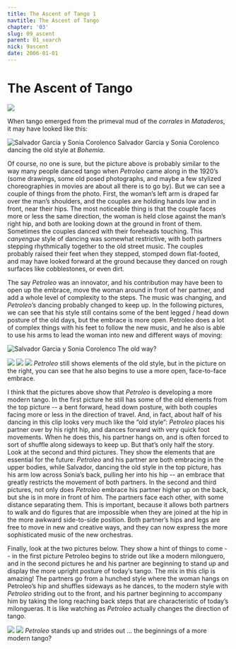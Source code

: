 ```yaml
---
title: The Ascent of Tango 1
navtitle: The Ascent of Tango
chapter: '03'
slug: 09_ascent
parent: 01_search
nick: 9ascent
date: 2006-01-01
---
```


# The Ascent of Tango

![](/3_pics/9ascent/image002.jpg)

When tango emerged from the primeval mud of the _corrales_ in _Mataderos_, it may have looked like this:

![Salvador Garcia y Sonia Corolenco](/3_pics/9ascent/image005.jpg)
Salvador Garcia y Sonia Corolenco dancing the old style at _Bohemia_.

Of course, no one is sure, but the picture above is probably similar to the way many people danced tango when _Petroleo_ came along in the 1920’s (some drawings, some old posed photographs, and maybe a few stylized choreographies in movies are about all there is to go by). But we can see a couple of things from the photo. First, the woman’s left arm is draped far over the man’s shoulders, and the couples are holding hands low and in front, near their hips. The most noticeable thing is that the couple faces more or less the same direction, the woman is held close against the man’s right hip, and both are looking down at the ground in front of them. Sometimes the couples danced with their foreheads touching. This _canyengue_ style of dancing was somewhat restrictive, with both partners stepping rhythmically together to the old street music. The couples probably raised their feet when they stepped, stomped down flat-footed, and may have looked forward at the ground because they danced on rough surfaces like cobblestones, or even dirt.

The say _Petroleo_ was an innovator, and his contribution may have been to open up the embrace, move the woman around in front of her partner, and add a whole level of complexity to the steps. The music was changing, and _Petroleo’s_ dancing probably changed to keep up. In the following pictures, we can see that his style still contains some of the bent legged / head down posture of the old days, but the embrace is more open. Petroleo does a lot of complex things with his feet to follow the new music, and he also is able to use his arms to lead the woman into new and different ways of moving:

![Salvador Garcia y Sonia Corolenco](/3_pics/9ascent/image007.jpg)
The old way?

![](/3_pics/9ascent/image009.jpg)
![](/3_pics/9ascent/image011.jpg)
![](/3_pics/9ascent/image013.jpg)
_Petroleo_ still shows elements of the old style, but in the picture on the right, you can see
that he also begins to use a more open, face-to-face embrace.

I think that the pictures above show that _Petroleo_ is developing a more modern tango. In the first picture he still has some of the old elements from the top picture -- a bent forward, head down posture, with both couples facing more or less in the direction of travel. And, in fact, about half of his dancing in this clip looks very much like the “old style”: _Petroleo_ places his partner over by his right hip, and dances forward with very quick foot movements. When he does this, his partner hangs on, and is often forced to sort of shuffle along sideways to keep up. But that’s only half the story. Look at the second and third pictures. They show the elements that are essential for the future: _Petroleo_ and his partner are both embracing in the upper bodies, while Salvador, dancing the old style in the top picture, has his arm low across Sonia’s back, pulling her into his hip -- an embrace that greatly restricts the movement of both partners. In the second and third pictures, not only does _Petroleo_ embrace his partner higher up on the back, but she is in more in front of him. The partners face each other, with some distance separating them. This is important, because it allows both partners to walk and do figures that are impossible when they are joined at the hip in the more awkward side-to-side position. Both partner’s hips and legs are free to move in new and creative ways, and they can now express the more sophisticated music of the new orchestras.

Finally, look at the two pictures below. They show a hint of things to come -- in the first picture Petroleo begins to stride out like a modern milonguero, and in the second pictures he and his partner are beginning to stand up and display the more upright posture of today’s tango. The mix in this clip is amazing! The partners go from a hunched style where the woman hangs on Petroleo’s hip and shuffles sideways as he dances, to the modern style with _Petroleo_ striding out to the front, and his partner beginning to accompany him by taking the long reaching back steps that are characteristic of today’s milongueras. It is like watching as _Petroleo_ actually changes the direction of tango.

![](/3_pics/9ascent/image015.jpg)
![](/3_pics/9ascent/image017.jpg)
_Petroleo_ stands up and strides out ... the beginnings of a more modern tango?
